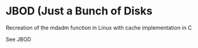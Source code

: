 # JBOD (Just a Bunch of Disks
Recreation of the mdadm function in Linux with cache implementation in C

See JBOD
